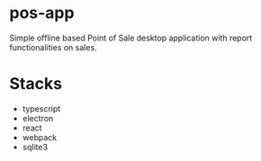 # pos-app

Simple offline based Point of Sale desktop application with report functionalities on sales.

# Stacks
- typescript
- electron
- react
- webpack
- sqlite3
